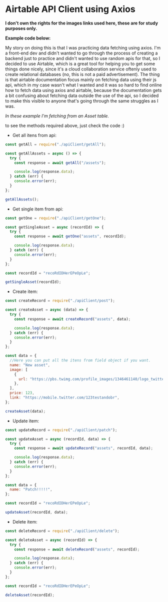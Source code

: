 # Airtable API Client using Axios

**I don't own the rights for the images links used here, these are for study purposes only.**

**Example code below:**

My story on doing this is that I was practicing data fetching using axios. I'm a front-end dev and didn't wanted to go through the process of creating a backend just to practice and didn't wanted to use random apis for that, so I decided to use Airtable, which is a great tool for helping you to get some things done nicely, since it's a cloud collaboration service oftenly used to create relational databases (no, this is not a paid advertisement).
The thing is that airtable documentation focus mainly on fetching data using their js api, which in my case wasn't what I wanted and it was so hard to find online how to fetch data using axios and airtable, because the documentation gets a bit confusing about fetching data outside the use of the api, so I decided to make this visible to anyone that's going through the same struggles as I was.

_In these example I'm fetching from an Asset table._

to see the methods required above, just check the code :)

- Get all itens from api:

```javascript
const getAll = require("./apiClient/getAll");

const getAllAssets = async () => {
  try {
    const response = await getAll("/assets");

    console.log(response.data);
  } catch (err) {
    console.error(err);
  }
};

getAllAssets();
```

- Get single item from api:

```javascript
const getOne = require("./apiClient/getOne");

const getSingleAsset = async (recordId) => {
  try {
    const response = await getOne("assets", recordId);

    console.log(response.data);
  } catch (err) {
    console.error(err);
  }
};

const recordId = "recoRdIDHerEPeOpLe";

getSingleAsset(recordId);
```

- Create item:

```javascript
const createRecord = require("./apiClient/post");

const createAsset = async (data) => {
  try {
    const response = await createRecord("assets", data);

    console.log(response.data);
  } catch (err) {
    console.error(err);
  }
};

const data = {
  //Here you can put all the itens from field object if you want.
  name: "New asset",
  image: [
    {
      url: "https://pbs.twimg.com/profile_images/1346461140/logo_twitter_400x400.jpg",
    },
  ],
  price: 123,
  link: "https://mobile.twitter.com/123testandobr",
};

createAsset(data);
```

- Update item:

```javascript
const updateRecord = require("./apiClient/patch");

const updateAsset = async (recordId, data) => {
  try {
    const response = await updateRecord("assets", recordId, data);

    console.log(response.data);
  } catch (err) {
    console.error(err);
  }
};

const data = {
  name: "Patch!!!!!",
};

const recordId = "recoRdIDHerEPeOpLe";

updateAsset(recordId, data);
```

- Delete item:

```javascript
const deleteRecord = require("./apiClient/delete");

const deleteAsset = async (recordId) => {
  try {
    const response = await deleteRecord("assets", recordId);

    console.log(response.data);
  } catch (err) {
    console.error(err);
  }
};

const recordId = "recoRdIDHerEPeOpLe";

deleteAsset(recordId);
```
